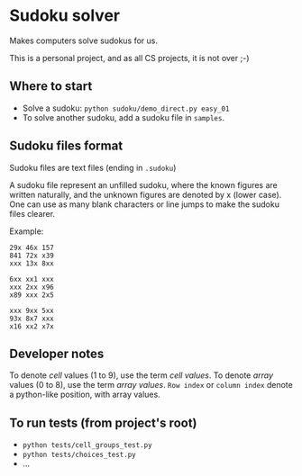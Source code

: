 # Sudoku solver

Makes computers solve sudokus for us.

This is a personal project, and as all CS projects, it is not over ;-)

## Where to start

- Solve a sudoku: `python sudoku/demo_direct.py easy_01`
- To solve another sudoku, add a sudoku file in `samples`.

## Sudoku files format

Sudoku files are text files (ending in `.sudoku`)

A sudoku file represent an unfilled sudoku, where the known figures are written naturally, and the unknown figures are denoted by x (lower case). One can use as many blank characters or line jumps to make the sudoku files clearer.

Example:
```
29x 46x 157
841 72x x39
xxx 13x 8xx

6xx xx1 xxx
xxx 2xx x96
x89 xxx 2x5

xxx 9xx 5xx
93x 8x7 xxx
x16 xx2 x7x
```

## Developer notes

To denote *cell* values (1 to 9), use the term *cell values*.
To denote *array* values (0 to 8), use the term *array values*.
`Row index` or `column index` denote a python-like position, with array values.

## To run tests (from project's root)

- `python tests/cell_groups_test.py`
- `python tests/choices_test.py`
- ...
